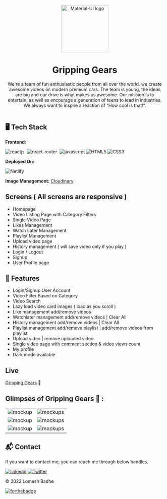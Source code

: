 <p align="center">
  <a href="https://grippinggears.netlify.app/" rel="noopener" target="_blank"><img width="150" src="https://res.cloudinary.com/dgwzpbj4k/image/upload/v1648029766/gripping%20gears/gripping_d4dmiq.png" alt="Material-UI logo"></a></p>
</p>

<h1 align="center"><b>Gripping Gears</b></h1>

<div align="center">
We're a team of fun enthusiastic people from all over the world. we create awesome videos on modern premium cars. The team is young, the ideas are big and our drive is what makes us awesome. Our mission is to entertain, as well as encourage a generation of teens to lead in industries. We always want to inspire a reaction of “How cool is that!”.
</div><br/>


## 🖥️ Tech Stack
**Frontend:**

![reactjs](https://img.shields.io/badge/React-20232A?style=for-the-badge&logo=react&logoColor=61DAFB)&nbsp;
![react-router](https://img.shields.io/badge/React_Router-CA4245?style=for-the-badge&logo=react-router&logoColor=white)&nbsp;
![javascript](https://img.shields.io/badge/JavaScript-323330?style=for-the-badge&logo=javascript&logoColor=F7DF1E)
![HTML5](https://img.shields.io/badge/html5-%23E34F26.svg?style=for-the-badge&logo=html5&logoColor=white)
![CSS3](https://img.shields.io/badge/css3-%231572B6.svg?style=for-the-badge&logo=css3&logoColor=white)

**Deployed On:**

![Netlify](https://img.shields.io/badge/netlify-%23000000.svg?style=for-the-badge&logo=netlify&logoColor=#00C7B7)

**Image Management:** [Cloudinary](https://cloudinary.com/)


## Screens ( All screens are responsive )
   - Homepage
   - Video Listing Page with Category Filters
   - Single Video Page
   - Likes Management
   - Watch Later Management
   - Playlist Management
   - Upload video page
   - History management ( will save video only if you play )
   - Login / Logout
   - Signup
   - User Profile page


## 🚀 Features
- Login/Signup User Account
- Video Filter Based on Category
- Video Search
- Lazy load video card images ( load as you scroll )
- Like management add/remove videos
- Watchlater management add/remove videos | Clear All
- History management add/remove videos | Clear All
- Playlist management add/remove playlist | add/remove videos from playlist
- Upload video | remove uploaded video
- Single video page with comment section & video views count
- My profile
- Dark mode available


## Live
[Gripping Gears](https://grippinggears.netlify.app/) 🚀


## Glimpses of Gripping Gears 🙈 :

<table>
  <tr>
    <td><img src="https://res.cloudinary.com/dgwzpbj4k/image/upload/v1648706206/gripping%20gears/Screenshot_37_s5vxvc.png" alt="mockup" /></td>
    <td><img src="https://res.cloudinary.com/dgwzpbj4k/image/upload/v1648706211/gripping%20gears/Screenshot_38_x2axnk.png" alt="mockups" /></td>
  </tr>
  <tr>
    <td><img src="https://res.cloudinary.com/dgwzpbj4k/image/upload/v1648706213/gripping%20gears/Screenshot_39_khje07.png" alt="mockup" /></td>
    <td><img src="https://res.cloudinary.com/dgwzpbj4k/image/upload/v1648706208/gripping%20gears/Screenshot_40_myamp4.png" alt="mockups" /></td>
  </tr>
  <tr>
    <td><img src="https://res.cloudinary.com/dgwzpbj4k/image/upload/v1648706206/gripping%20gears/Screenshot_41_zc6jos.png" alt="mockup" /></td>
    <td><img src="https://res.cloudinary.com/dgwzpbj4k/image/upload/v1648706209/gripping%20gears/Screenshot_42_ieypj2.png" alt="mockups" /></td>
  </tr>
</table>
<h2>📬 Contact</h2>

If you want to contact me, you can reach me through below handles.

[![linkedin](https://img.shields.io/badge/lomesshh-0077B5?style=for-the-badge&logo=linkedin&logoColor=white)](https://www.linkedin.com/in/lomesshh/)
[![Twitter](https://img.shields.io/badge/lomesshh-%231DA1F2.svg?style=for-the-badge&logo=Twitter&logoColor=white)](https://twitter.com/lomesshh)

© 2022 Lomesh Badhe


[![forthebadge](https://forthebadge.com/images/badges/built-with-love.svg)](https://forthebadge.com)
